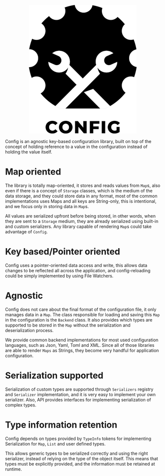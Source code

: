 <div style="text-align:center">

![LOGO](logo.png)
</div>

Config is an agnostic key-based configuration library, built on top of the concept of holding reference to a value in the configuration instead of holding the value itself.

# Map oriented

The library is totally map-oriented, it stores and reads values from `Map`s, also even if there is a concept of `Storage` classes, which is the medium of the data storage, and they could store data in any format, most of the common implementations uses Maps and all keys are String-only, this is intentional, and we focus only in storing data in `Map`s. 

All values are serialized upfront before being stored, in other words, when they are sent to a `Storage` medium, they are already serialized using built-in and custom serializers. Any library capable of rendering `Map`s could take advantage of `Config`.

# Key based/Pointer oriented

Config uses a pointer-oriented data access and write, this allows data changes to be reflected all across the application, and config-reloading could be simply implemented by using File Watchers.

# Agnostic

Config does not care about the final format of the configuration file, it only manages data in a `Map`. The class responsible for loading and saving this `Map` in the configuration is the `Backend` class. It also provides which types are supported to be stored in the `Map` without the serialization and deserialization process.

We provide common backend implementations for most used configuration languages, such as Json, Yaml, Toml and XML. Since all of those libraries are able to render `Maps` as Strings, they become very handful for application configuration.  

# Serialization supported

Serialization of custom types are supported through `Serializers` registry and `Serializer` implementation, and it is very easy to implement your own serializer. Also, API provides interfaces for implementing serialization of complex types.

# Type information retention

Config depends on types provided by `TypeInfo` tokens for implementing Serialization for `Map`, `List` and user defined types.

This allows generic types to be serialized correctly and using the right serializer, instead of relying on the type of the object itself. This means that types must be explicitly provided, and the information must be retained at runtime.